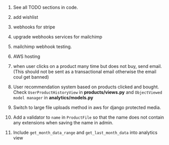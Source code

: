 1. See all TODO sections in code.

16. add wishlist

20. webhooks for stripe

21. upgrade webhooks services for mailchimp

22. mailchimp webhook testing.

23. AWS hosting

30. when user clicks on a product many time but does not buy, send email. (This should not be sent as a transactional email otherwise the email coul get banned)

34. User recommendation system based on products clicked and bought. Check `UserProductHistoryView` in **products/views.py** and `ObjectViewed model manager` in **analytics/models.py**

44. Switch to large file uploads method in aws for django protected media.

45. Add a validator to `name` in `ProductFile` so that the name does not contain any extensions when saving the name in admin.

51. Include `get_month_data_range` and `get_last_month_data` into analytics view
